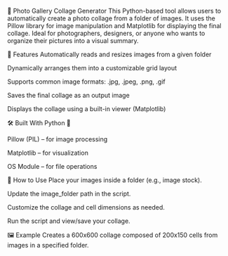 📸 Photo Gallery Collage Generator
This Python-based tool allows users to automatically create a photo collage from a folder of images. It uses the Pillow library for image manipulation and Matplotlib for displaying the final collage. Ideal for photographers, designers, or anyone who wants to organize their pictures into a visual summary.

🔧 Features
Automatically reads and resizes images from a given folder

Dynamically arranges them into a customizable grid layout

Supports common image formats: .jpg, .jpeg, .png, .gif

Saves the final collage as an output image

Displays the collage using a built-in viewer (Matplotlib)

🛠️ Built With
Python 🐍

Pillow (PIL) – for image processing

Matplotlib – for visualization

OS Module – for file operations

🚀 How to Use
Place your images inside a folder (e.g., image stock).

Update the image_folder path in the script.

Customize the collage and cell dimensions as needed.

Run the script and view/save your collage.

🖼️ Example
Creates a 600x600 collage composed of 200x150 cells from images in a specified folder.
